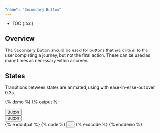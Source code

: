 ```yaml
---
"name": "Secondary Button"
---
```


* TOC
{:toc}

## Overview

The Secondary Button should be used for buttons that are critical to the user completing a journey, but not the final action. These can be used as many times as necessary within a screen.

## States

Transitions between states are animated, using with ease-in-ease-out over 0.3s.

{% demo %}
{% output %}
<div class="col--3">
    <button class="btn-wrapper btn-secondary">
        <div class="btn">
            <span class="btn-text">Button</span>
        </div>  
    </button>
</div>
<div class="col--6">
    <button class="btn-wrapper btn-secondary">
        <div class="btn">
            <span class="btn-text">Button</span>
        </div>  
    </button>
</div>
{% endoutput %}
{% code %}
<button class="btn-wrapper btn-secondary">
    <div class="btn">
        <span class="btn-text">...</span>
    </div>  
</button>
{% endcode %}
{% enddemo %}